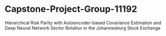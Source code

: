 # Capstone-Project-Group-11192
Hierarchical Risk Parity with Autoencoder-based Covariance Estimation and Deep Neural Network Sector Rotation in the Johannesburg Stock Exchange
